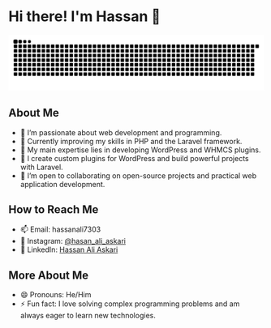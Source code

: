 # Hi there! I'm Hassan 👋

<img src="https://raw.githubusercontent.com/imrrobat/imrrobat/d1b244e170d2b75fdda3efd499eaaf163f7a617c/images/github-contribution-grid-snake.svg">

## About Me
- 👀 I’m passionate about web development and programming.
- 🌱 Currently improving my skills in PHP and the Laravel framework.
- 💼 My main expertise lies in developing WordPress and WHMCS plugins.
- 🔧 I create custom plugins for WordPress and build powerful projects with Laravel.
- 💞️ I’m open to collaborating on open-source projects and practical web application development.

## How to Reach Me
- 📫 Email: hassanali7303
- 📸 Instagram: [@hasan_ali_askari](https://www.instagram.com/hasan_ali_askari)
- 💼 LinkedIn: [Hassan Ali Askari](https://www.linkedin.com/in/hassan-ali-askari)

## More About Me
- 😄 Pronouns: He/Him
- ⚡ Fun fact: I love solving complex programming problems and am always eager to learn new technologies.
